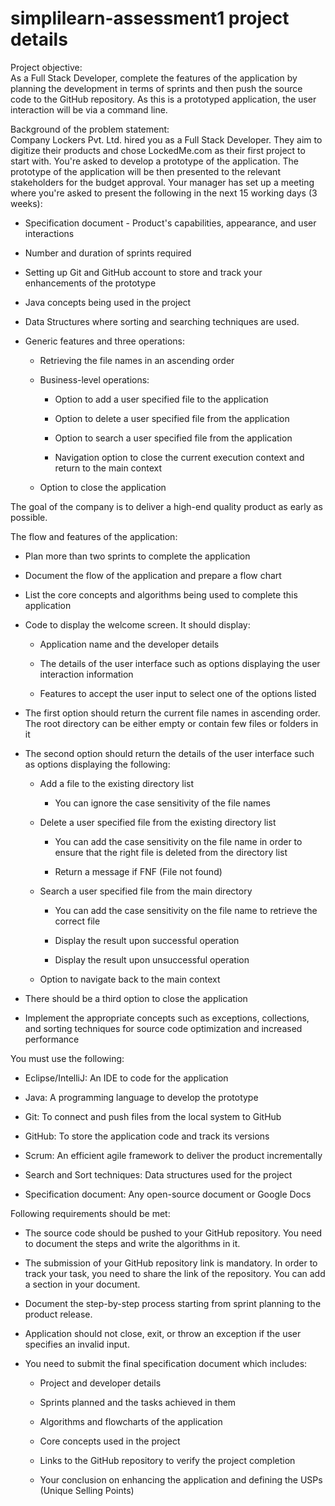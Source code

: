 # simplilearn-assessment1 project details

Project objective: <br/>
As a Full Stack Developer, complete the features of the application by planning the development in terms of sprints and then push the source code to the GitHub repository. As this is a prototyped application, the user interaction will be via a command line. 

Background of the problem statement: <br/>
Company Lockers Pvt. Ltd. hired you as a Full Stack Developer. They aim to digitize their products and chose LockedMe.com as their first project to start with. You're asked to develop a prototype of the application. The prototype of the application will be then presented to the relevant stakeholders for the budget approval. Your manager has set up a meeting where you're asked to present the following in the next 15 working days (3 weeks): 

-   Specification document - Product's capabilities, appearance, and user interactions

-   Number and duration of sprints required 

-   Setting up Git and GitHub account to store and track your enhancements of the prototype 

-   Java concepts being used in the project 

-   Data Structures where sorting and searching techniques are used. 

-   Generic features and three operations: 

    -   Retrieving the file names in an ascending order

    -   Business-level operations:

        -   Option to add a user specified file to the application

        -   Option to delete a user specified file from the application

        -   Option to search a user specified file from the application

        -   Navigation option to close the current execution context and return to the main context

    -   Option to close the application

The goal of the company is to deliver a high-end quality product as early as possible. 

The flow and features of the application: <br/>
-   Plan more than two sprints to complete the application

-   Document the flow of the application and prepare a flow chart 

-   List the core concepts and algorithms being used to complete this application

-   Code to display the welcome screen. It should display:

    -   Application name and the developer details 

    -   The details of the user interface such as options displaying the user interaction information 

    -   Features to accept the user input to select one of the options listed 

-   The first option should return the current file names in ascending order. The root directory can be either empty or contain few files or folders in it

-   The second option should return the details of the user interface such as options displaying the following:

    -   Add a file to the existing directory list

        -   You can ignore the case sensitivity of the file names 

    -   Delete a user specified file from the existing directory list

        -   You can add the case sensitivity on the file name in order to ensure that the right file is deleted from the directory list

        -   Return a message if FNF (File not found)

    -   Search a user specified file from the main directory

           -   You can add the case sensitivity on the file name to retrieve the correct file

        -   Display the result upon successful operation

        -   Display the result upon unsuccessful operation

    -   Option to navigate back to the main context

-   There should be a third option to close the application

-   Implement the appropriate concepts such as exceptions, collections, and sorting techniques for source code optimization and increased performance 

You must use the following: <br/>
-   Eclipse/IntelliJ: An IDE to code for the application 

-   Java: A programming language to develop the prototype 

-   Git: To connect and push files from the local system to GitHub 

-   GitHub: To store the application code and track its versions 

-   Scrum: An efficient agile framework to deliver the product incrementally 

-   Search and Sort techniques: Data structures used for the project 

-   Specification document: Any open-source document or Google Docs 

Following requirements should be met: <br/>
-   The source code should be pushed to your GitHub repository. You need to document the steps and write the algorithms in it.

-   The submission of your GitHub repository link is mandatory. In order to track your task, you need to share the link of the repository. You can add a section in your document. 

-   Document the step-by-step process starting from sprint planning to the product release. 

-   Application should not close, exit, or throw an exception if the user specifies an invalid input.

-   You need to submit the final specification document which includes: 

    -   Project and developer details 

    -   Sprints planned and the tasks achieved in them 

    -   Algorithms and flowcharts of the application 

    -   Core concepts used in the project 

    -   Links to the GitHub repository to verify the project completion 

    -   Your conclusion on enhancing the application and defining the USPs (Unique Selling Points)
